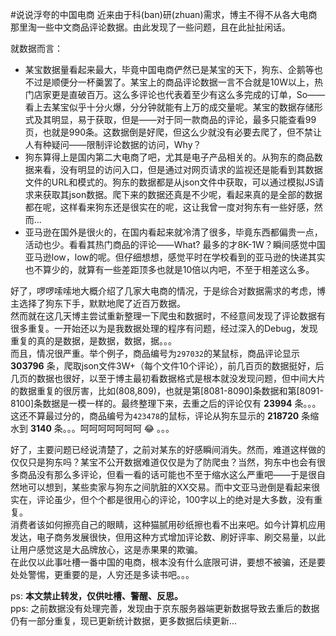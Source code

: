 #说说浮夸的中国电商
近来由于科(ban)研(zhuan)需求，博主不得不从各大电商那里淘一些中文商品评论数据。由此发现了一些问题，且在此扯扯闲话。  
  
就数据而言：  

* 某宝数据量看起来最大，毕竟中国电商俨然已是某宝的天下，狗东、企鹅等也不过是顺便分一杯羹罢了。某宝上的商品评论数据一言不合就是10W以上，热门店家更是直破百万。这么多评论也代表着至少有这么多完成的订单，So——看上去某宝似乎十分火爆，分分钟就能有上万的成交量呢。某宝的数据存储形式及其明显，易于获取，但是——对于同一款商品的评论，最多只能查看99页，也就是990条。这数据倒是好爬，但这么少就没有必要去爬了，但不禁让人有种疑问——限制评论数据的访问，Why？
* 狗东算得上是国内第二大电商了吧，尤其是电子产品相关的。从狗东的商品数据来看，没有明显的访问入口，但是通过对网页请求的监视还是能看到其数据文件的URL和模式的。狗东的数据都是从json文件中获取，可以通过模拟JS请求来获取其json数据。爬下来的数据还真是不少呢，看起来真的是全部的数据都在呢，这样看来狗东还是很实在的呢，这让我曾一度对狗东有一些好感，然而...
* 亚马逊在国外是很火的，在国内看起来就冷清了很多，毕竟东西都偏贵一点，活动也少。看看其热门商品的评论——What? 最多的才8K-1W？瞬间感觉中国亚马逊low，low的呢。但仔细想想，感觉平时在学校看到的亚马逊的快递其实也不算少的，就算有一些差距顶多也就是10倍以内吧，不至于相差这么多。

好了，啰啰嗦嗦地大概介绍了几家大电商的情况，于是综合对数据需求的考虑，博主选择了狗东下手，默默地爬了近百万数据。  
然而就在这几天博主尝试重新整理一下爬虫和数据时，不经意间发现了评论数据有很多重复。一开始还以为是我数据处理的程序有问题，经过深入的Debug，发现重复的真的是数据，是数据，数据，据。。。  
而且，情况很严重。举个例子，商品编号为`297032`的某鼠标，商品评论显示 **303796** 条，爬取json文件3W+（每个文件10个评论），前几百页的数据挺好，后几页的数据也很好，以至于博主最初看数据格式是根本就没发现问题，但中间大片的数据重复的很厉害，比如(808,809)，也就是第[8081-8090]条数据和第[8091-8100]条数据是一模一样的。最终整理下来，去重之后的评论仅有 **23994** 条。。。这还不算最过分的，商品编号为`423478`的鼠标，评论从狗东显示的 **218720** 条缩水到 **3140** 条。。。呵呵呵呵呵呵呵 :joy: 。。。  
  
好了，主要问题已经说清楚了，之前对某东的好感瞬间消失。然而，难道这样做的仅仅只是狗东吗？某宝不公开数据难道仅仅是为了防爬虫？当然，狗东中也会有很多商品没有那么多评论，但看一看的话可能也不至于缩水这么严重吧——于是很自然地可以想到，某些卖家与狗东之间肮脏的XX交易。而中文亚马逊倒是看起来很实在，评论虽少，但个个都是很用心的评论，100字以上的绝对是大多数，没有重复。  
消费者该如何擦亮自己的眼睛，这种猫腻用砂纸擦也看不出来吧。如今计算机应用发达，电子商务发展很快，但用这种方式增加评论数、刷好评率、刷交易量，以此让用户感觉这是大品牌放心，这是赤果果的欺骗。  
在此仅以此事吐槽一番中国的电商，根本没有什么底限可讲，要想不被骗，还是要处处警惕，更重要的是，人穷还是多读书吧。。。  
  
ps: **本文禁止转发，仅供吐槽、警醒、反思。**   
pps: 之前数据没有处理完善，发现由于京东服务器端更新数据导致去重后的数据仍有一部分重复，现已更新统计数据，更多数据后续更新...